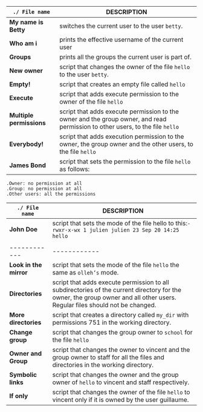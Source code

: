 |`./ File name`|DESCRIPTION      |
|------------|------------|
|**My name is Betty**|switches the current user to the user `betty`.|
|**Who am i**|prints the effective username of the current user|
|**Groups**|prints all the groups the current user is part of.|
|**New owner**|script that changes the owner of the file `hello` to the user `betty`.|
|**Empty!**|script that creates an empty file called `hello`|
|**Execute**|script that adds execute permission to the owner of the file `hello`|
|**Multiple permissions**|script that adds execute permission to the owner and the group owner, and read permission to other users, to the file `hello`|
|**Everybody!**|script that adds execution permission to the owner, the group owner and the other users, to the file `hello`|
|**James Bond**|script that sets the permission to the file `hello` as follows:|

    .Owner: no permission at all
    .Group: no permission at all
    .Other users: all the permissions
|`./ File name`|DESCRIPTION|
|------------|------------| 
|**John Doe**|script that sets the mode of the file hello to this:`-rwxr-x-wx 1 julien julien 23 Sep 20 14:25 hello`|
|||
|------------|------------|
|**Look in the mirror**|script that sets the mode of the file `hello` the same as `olleh’s` mode.|
|**Directories**|script that adds execute permission to all subdirectories of the current directory for the owner, the group owner and all other users. Regular files should not be changed.|
|**More directories**|script that creates a directory called `my_dir` with permissions 751 in the working directory.|
|**Change group**|script that changes the group owner to `school` for the file `hello`|
|**Owner and Group**|script that changes the owner to vincent and the group owner to staff for all the files and directories in the working directory.|
|**Symbolic links**|script that changes the owner and the group owner of `hello` to vincent and staff respectively.|
|**If only**|script that changes the owner of the file `hello` to vincent only if it is owned by the user guillaume.|



